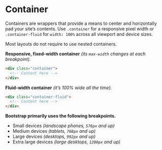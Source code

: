 # Container

Containers are wrappers that provide a means to center and horizontally pad your site’s contents. Use `.container` for a responsive pixel width or `.container-fluid` for `width: 100%` across all viewport and device sizes.

Most layouts do not require to use nested containers.

**Responsive, fixed-width container** _(its `max-width` changes at each breakpoint)._

<div class="doc-preview mb-0 py-3 px-3">
  <div class="container" style="max-width: 70%">
    <div class="row" style="max-width: 70%; margin: 0 auto;">
      <div class="col py-5 mr-1 bg-warning rounded"
           style="max-width: 350px">
      </div>
      <div
        class="col py-5 ml-1 bg-info rounded"
        style="max-width: 70px">
      </div>
    </div>
  </div>
</div>

```html
<div class="container">
  <!-- Content here -->
</div>
```

**Fluid-width container** _(it’s 100% wide all the time)._

<div class="doc-preview mb-0 py-3 px-3">
  <div class="container">
    <div class="row">
      <div class="col py-5 mr-1 bg-warning rounded">
      </div>
      <div
        class="col py-5 ml-1 bg-info rounded"
        style="max-width: 70px">
      </div>
    </div>
  </div>
</div>

```html
<div class="container-fluid">
  <!-- Content here -->
</div>
```

**Bootstrap primarily uses the following breakpoints.**

- Small devices       _(landscape phones, `576px` and up)_
- Medium devices      _(tablets, `768px` and up)_
- Large devices       _(desktops, `992px` and up)_
- Extra large devices _(large desktops, `1200px` and up)_
